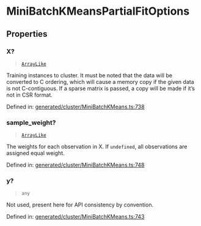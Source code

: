 # MiniBatchKMeansPartialFitOptions

## Properties

### X?

> [`ArrayLike`](../types/ArrayLike.md)

Training instances to cluster. It must be noted that the data will be converted to C ordering, which will cause a memory copy if the given data is not C-contiguous. If a sparse matrix is passed, a copy will be made if it’s not in CSR format.

Defined in:  [generated/cluster/MiniBatchKMeans.ts:738](https://github.com/transitive-bullshit/scikit-learn-ts/blob/92ab806/packages/sklearn/src/generated/cluster/MiniBatchKMeans.ts#L738)

### sample\_weight?

> [`ArrayLike`](../types/ArrayLike.md)

The weights for each observation in X. If `undefined`, all observations are assigned equal weight.

Defined in:  [generated/cluster/MiniBatchKMeans.ts:748](https://github.com/transitive-bullshit/scikit-learn-ts/blob/92ab806/packages/sklearn/src/generated/cluster/MiniBatchKMeans.ts#L748)

### y?

> `any`

Not used, present here for API consistency by convention.

Defined in:  [generated/cluster/MiniBatchKMeans.ts:743](https://github.com/transitive-bullshit/scikit-learn-ts/blob/92ab806/packages/sklearn/src/generated/cluster/MiniBatchKMeans.ts#L743)
